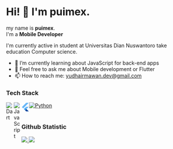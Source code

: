 # Hi! 👋 I'm puimex.
my name is **puimex**.\
I'm a **Mobile Developer**

I'm currently active in student at Universitas Dian Nuswantoro take education  Computer science.

- 🌱 I’m currently learning about JavaScript for back-end apps
- 💬 Feel free to ask me about Mobile development or Flutter
- 📫 How to reach me: yudhairmawan.dev@gmail.com

### Tech Stack
 <a href="#"><img align="left" alt="Dart" title="Dart" width="21px" src="https://upload.wikimedia.org/wikipedia/commons/7/7e/Dart-logo.png" /></a>
 <a href="#"><img align="Python" alt="Python" title="Python" width="21px" src="https://upload.wikimedia.org/wikipedia/commons/c/c3/Python-logo-notext.svg" /></a>
 <a href="#"><img align="left" alt="JavaScript" title="JavaScript" width="21px" src="https://upload.wikimedia.org/wikipedia/commons/9/99/Unofficial_JavaScript_logo_2.svg" /></a> 
 <a href="#"><img align="left" alt="Flutter" title="Flutter" width="21px" src="https://raw.githubusercontent.com/dnfield/flutter_svg/7d374d7107561cbd906d7c0ca26fef02cc01e7c8/example/assets/flutter_logo.svg?sanitize=true" /></a> 
<br>
<br>

### Github Statistic
<p align="left">
<a href="https://github.com/puimex">
  <img height="180em" src="https://github-readme-stats-eight-theta.vercel.app/api?username=puimex&show_icons=true&theme=dark&include_all_commits=true&count_private=true"/>
  <img height="180em" src="https://github-readme-stats-eight-theta.vercel.app/api/top-langs/?username=puimex&layout=compact&langs_count=8&theme="/>
</a>
</p>
